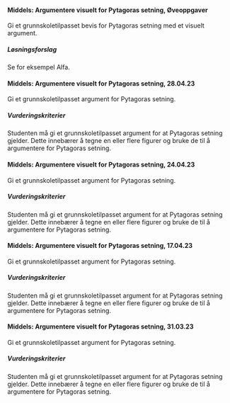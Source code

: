 
#### Middels: Argumentere visuelt for Pytagoras setning,  Øveoppgaver

Gi et grunnskoletilpasset bevis for Pytagoras setning med et visuelt argument.

##### Løsningsforslag

Se for eksempel Alfa.


#### Middels: Argumentere visuelt for Pytagoras setning,  28.04.23

Gi et grunnskoletilpasset argument for Pytagoras setning.

##### Vurderingskriterier

Studenten må gi et grunnskoletilpasset argument for at Pytagoras setning gjelder. Dette innebærer å tegne en eller flere figurer og bruke de til å argumentere for Pytagoras setning.


#### Middels: Argumentere visuelt for Pytagoras setning,  24.04.23

Gi et grunnskoletilpasset argument for Pytagoras setning.

##### Vurderingskriterier

Studenten må gi et grunnskoletilpasset argument for at Pytagoras setning gjelder. Dette innebærer å tegne en eller flere figurer og bruke de til å argumentere for Pytagoras setning.


#### Middels: Argumentere visuelt for Pytagoras setning,  17.04.23

Gi et grunnskoletilpasset argument for Pytagoras setning.

##### Vurderingskriterier

Studenten må gi et grunnskoletilpasset argument for at Pytagoras setning gjelder. Dette innebærer å tegne en eller flere figurer og bruke de til å argumentere for Pytagoras setning.


#### Middels: Argumentere visuelt for Pytagoras setning,  31.03.23

Gi et grunnskoletilpasset argument for Pytagoras setning.

##### Vurderingskriterier

Studenten må gi et grunnskoletilpasset argument for at Pytagoras setning gjelder. Dette innebærer å tegne en eller flere figurer og bruke de til å argumentere for Pytagoras setning.

